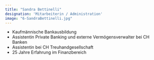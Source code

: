 ```yaml
---
title: "Sandra Bettinelli"
designation: 'Mitarbeiterin / Administration'
image: "6-SandraBettinelli.jpg"
---
```


- Kaufmännische Bankausbildung
- Assistentin Private Banking und externe Vermögensverwalter bei 
  CH Banken
- Assistentin bei CH Treuhandgesellschaft
- 25 Jahre Erfahrung im Finanzbereich